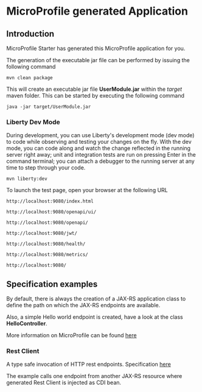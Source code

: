 # MicroProfile generated Application

## Introduction

MicroProfile Starter has generated this MicroProfile application for you.

The generation of the executable jar file can be performed by issuing the following command

    mvn clean package

This will create an executable jar file **UserModule.jar** within the _target_ maven folder. This can be started by executing the following command

    java -jar target/UserModule.jar


### Liberty Dev Mode

During development, you can use Liberty's development mode (dev mode) to code while observing and testing your changes on the fly.
With the dev mode, you can code along and watch the change reflected in the running server right away; 
unit and integration tests are run on pressing Enter in the command terminal; you can attach a debugger to the running server at any time to step through your code.

    mvn liberty:dev



To launch the test page, open your browser at the following URL

    http://localhost:9080/index.html

```http://localhost:9080/openapi/ui/```

```http://localhost:9080/openapi/```

```http://localhost:9080/jwt/```

```http://localhost:9080/health/```

```http://localhost:9080/metrics/```

```http://localhost:9080/```

## Specification examples

By default, there is always the creation of a JAX-RS application class to define the path on which the JAX-RS endpoints are available.

Also, a simple Hello world endpoint is created, have a look at the class **HelloController**.

More information on MicroProfile can be found [here](https://microprofile.io/)
















### Rest Client

A type safe invocation of HTTP rest endpoints. Specification [here](https://microprofile.io/project/eclipse/microprofile-rest-client)

The example calls one endpoint from another JAX-RS resource where generated Rest Client is injected as CDI bean.
